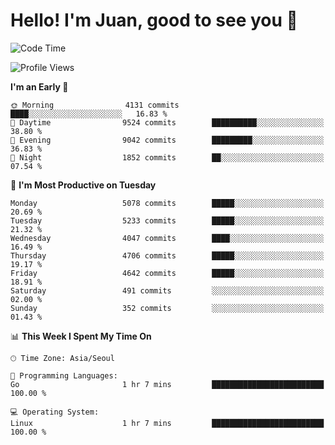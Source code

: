 # Hello! I'm Juan, good to see you 👋

<!--
**Y-k-Y/Y-k-Y** is a ✨ _special_ ✨ repository because its `README.md` (this file) appears on your GitHub profile.

Here are some ideas to get you started:

- 🔭 I’m currently working on ...
- 🌱 I’m currently learning ...
- 👯 I’m looking to collaborate on ...
- 🤔 I’m looking for help with ...
- 💬 Ask me about ...
- 📫 How to reach me: ...
- 😄 Pronouns: ...
- ⚡ Fun fact: ...
-->
<!--
![Profile views](https://gpvc.arturio.dev/Y-k-Y)

[![Omid Nikrah StackOverflow](https://github-readme-stackoverflow.vercel.app/?userID=9517076)](https://stackoverflow.com/users/9517076/i-have-10-fingers)
-->

<!--START_SECTION:waka-->
![Code Time](http://img.shields.io/badge/Code%20Time-1%2C784%20hrs%206%20mins-blue)

![Profile Views](http://img.shields.io/badge/Profile%20Views-0-blue)

**I'm an Early 🐤** 

```text
🌞 Morning                4131 commits        ████░░░░░░░░░░░░░░░░░░░░░   16.83 % 
🌆 Daytime                9524 commits        ██████████░░░░░░░░░░░░░░░   38.80 % 
🌃 Evening                9042 commits        █████████░░░░░░░░░░░░░░░░   36.83 % 
🌙 Night                  1852 commits        ██░░░░░░░░░░░░░░░░░░░░░░░   07.54 % 
```
📅 **I'm Most Productive on Tuesday** 

```text
Monday                   5078 commits        █████░░░░░░░░░░░░░░░░░░░░   20.69 % 
Tuesday                  5233 commits        █████░░░░░░░░░░░░░░░░░░░░   21.32 % 
Wednesday                4047 commits        ████░░░░░░░░░░░░░░░░░░░░░   16.49 % 
Thursday                 4706 commits        █████░░░░░░░░░░░░░░░░░░░░   19.17 % 
Friday                   4642 commits        █████░░░░░░░░░░░░░░░░░░░░   18.91 % 
Saturday                 491 commits         ░░░░░░░░░░░░░░░░░░░░░░░░░   02.00 % 
Sunday                   352 commits         ░░░░░░░░░░░░░░░░░░░░░░░░░   01.43 % 
```


📊 **This Week I Spent My Time On** 

```text
🕑︎ Time Zone: Asia/Seoul

💬 Programming Languages: 
Go                       1 hr 7 mins         █████████████████████████   100.00 % 

💻 Operating System: 
Linux                    1 hr 7 mins         █████████████████████████   100.00 % 
```


<!--END_SECTION:waka-->
